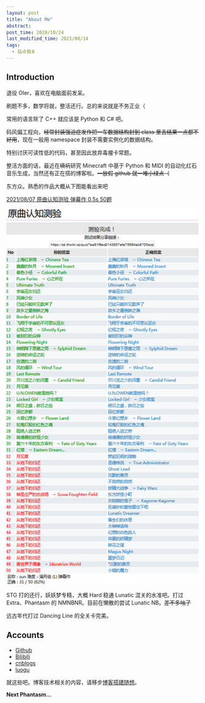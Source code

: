 ```yaml
---
layout: post
title: "About Me"
abstract: 
post_time: 2020/10/24
last_modified_time: 2021/08/14
tags:
  - 站点相关
---
```

## Introduction

退役 OIer，喜欢在电脑面前发呆。

刷题不多，数学将就，整活还行。总的来说就是不务正业（

常用的语言除了 C++ 就应该是 Python 和 C# 吧。

码风偏工程向，~~经常封装强迫症发作把一车数据结构封到 class 里去结果一点都不好用~~，现在一般用 namespace 封装不需要实例化的数据结构。

特别讨厌可读性低的代码，甚至因此放弃毒瘤卡常题。

整活方面的话，最近在~~填坑~~研究 Minecraft 中基于 Python 和 MIDI 的自动化红石音乐生成，当然还有正在搭的博客啦。~~一放假 github 就一堆小绿点（~~

东方众。熟悉的作品大概从下图能看出来吧

[2021/08/07 原曲认知测验 弹幕作 0.5s 50题](https://cd.thwiki.cc/quiz?ea91f9ec0143857efa75694ab8705ecd)

![原曲认知测验](music_test.png)

STG 打的还行，妖妖梦专精，大概 Hard 稳通 Lunatic 混关的水准吧。打过 Extra、Phantasm 的 NMNBNR。目前在懒散的尝试 Lunatic NB。~~差不多咕了~~

远古年代打过 Dancing Line 的全关卡完美。

## Accounts

+ [Github](https://github.com/sun123zxy)
+ [Bilibili](https://space.bilibili.com/70234413)
+ [cnblogs](https://www.cnblogs.com/sun123zxy/)
+ [luogu](https://www.luogu.com.cn/user/23632)

就这些吧。博客技术相关的内容，请移步[博客搭建随想](http://localhost:4000/post/20210520-aboutblog/)。

**Next Phantasm...**
